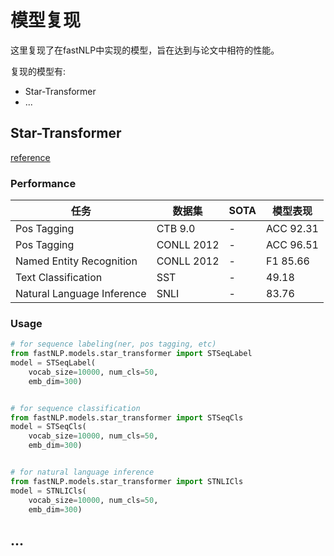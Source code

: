 # 模型复现
这里复现了在fastNLP中实现的模型，旨在达到与论文中相符的性能。

复现的模型有:
- Star-Transformer
- ...


## Star-Transformer
[reference](https://arxiv.org/abs/1902.09113)
### Performance
|任务| 数据集 | SOTA | 模型表现 |
|------|------| ------| ------|
|Pos Tagging|CTB 9.0|-|ACC 92.31|
|Pos Tagging|CONLL 2012|-|ACC 96.51|
|Named Entity Recognition|CONLL 2012|-|F1 85.66|
|Text Classification|SST|-|49.18|
|Natural Language Inference|SNLI|-|83.76|

### Usage
``` python
# for sequence labeling(ner, pos tagging, etc)
from fastNLP.models.star_transformer import STSeqLabel
model = STSeqLabel(
    vocab_size=10000, num_cls=50,
    emb_dim=300)


# for sequence classification
from fastNLP.models.star_transformer import STSeqCls
model = STSeqCls(
    vocab_size=10000, num_cls=50,
    emb_dim=300)


# for natural language inference
from fastNLP.models.star_transformer import STNLICls
model = STNLICls(
    vocab_size=10000, num_cls=50,
    emb_dim=300)

```

## ...
